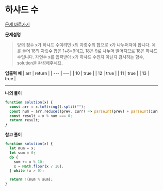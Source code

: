 # 하샤드 수

[문제 바로가기](https://school.programmers.co.kr/learn/courses/30/lessons/12947)

**문제설명**

> 양의 정수 x가 하샤드 수이려면 x의 자릿수의 합으로 x가 나누어져야 합니다.
> 예를 들어 18의 자릿수 합은 1+8=9이고, 18은 9로 나누어 떨어지므로 18은 하샤드 수입니다.
> 자연수 x를 입력받아 x가 하샤드 수인지 아닌지 검사하는 함수, solution을 완성해주세요.

**입출력 예**
| arr | return |
| --- | --- |
| 10 | true |
| 12 | true |
| 11 | true |
| 13 | true |

---

**나의 풀이**

```javascript
function solution(x) {
  const arr = x.toString().split("");
  const num = arr.reduce((prev, curr) => parseInt(prev) + parseInt(curr));
  const result = x % num === 0;
  return result;
}
```

**참고 풀이**

```javascript
function solution(x) {
  let num = x;
  let sum = 0;
  do {
    sum += x % 10;
    x = Math.floor(x / 10);
  } while (x > 0);

  return !(num % sum);
}
```
